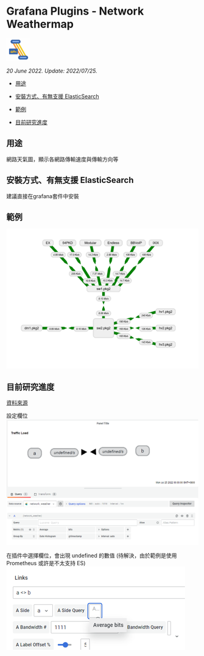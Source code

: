 # Grafana Plugins - Network Weathermap

![img](Network_Weathermap_icon.png)

*20 June 2022. Update: 2022/07/25.*

* [用途](#use)

* [安裝方式、有無支援 ElasticSearch](#install)

* [範例](#example)

* [目前研究進度](#research)

<h2 id="use">用途</h2>

網路天氣圖，顯示各網路傳輸速度與傳輸方向等

<h2 id="install">安裝方式、有無支援 ElasticSearch</h2>

建議直接在grafana套件中安裝

<h2 id="example">範例</h2>

![img](Network_Weathermap.png)

<h2 id="research">目前研究進度</h2>

[資料來源](https://github.com/StevenHsu22/Grafana/blob/plugins/Network_Weathermap/network_weather_test.csv)

設定欄位
![img](network_weather_test1.png)

在插件中選擇欄位，會出現 undefined 的數值 (待解決，由於範例是使用 Prometheus 或許是不太支持 ES)
![img](network_weather_test2.png)
